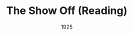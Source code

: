 ---
title: The Show Off (Reading)
date: 1925
closing_date:
layout: productions
featured_image:
image_caption:
image_credit:
playbill:
Theatre: Theatre Jacksonville
cast:
- Rogers: Charles McKinnon
- Aubrey Piper: Dr. Lynwood Evans
- Father: John A. Hall
- Gill: Lorenzo Baldwin
- Frank Hylan: Lucien Boggs
- Mother: Margaret Somerville
- Clara: Mrs. Charles T. Paxon
- Amy: Mrs. Francis M. Holt
- Joe: R. Swinnerton
crew:
- Stage Directions: Mrs. Fred Mullikin
external_links:
---